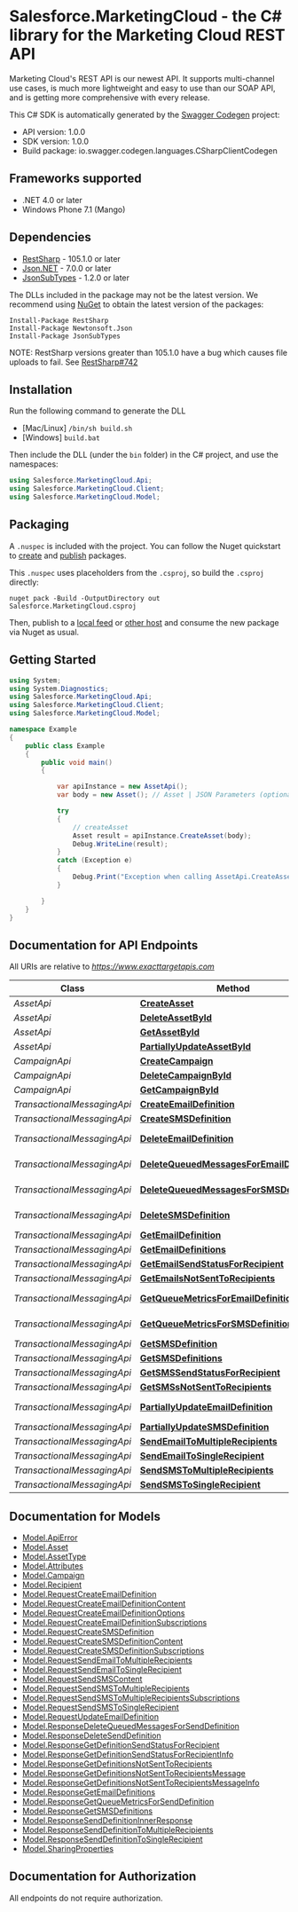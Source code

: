 # Salesforce.MarketingCloud - the C# library for the Marketing Cloud REST API

Marketing Cloud's REST API is our newest API. It supports multi-channel use cases, is much more lightweight and easy to use than our SOAP API, and is getting more comprehensive with every release.

This C# SDK is automatically generated by the [Swagger Codegen](https://github.com/swagger-api/swagger-codegen) project:

- API version: 1.0.0
- SDK version: 1.0.0
- Build package: io.swagger.codegen.languages.CSharpClientCodegen

<a name="frameworks-supported"></a>
## Frameworks supported
- .NET 4.0 or later
- Windows Phone 7.1 (Mango)

<a name="dependencies"></a>
## Dependencies
- [RestSharp](https://www.nuget.org/packages/RestSharp) - 105.1.0 or later
- [Json.NET](https://www.nuget.org/packages/Newtonsoft.Json/) - 7.0.0 or later
- [JsonSubTypes](https://www.nuget.org/packages/JsonSubTypes/) - 1.2.0 or later

The DLLs included in the package may not be the latest version. We recommend using [NuGet](https://docs.nuget.org/consume/installing-nuget) to obtain the latest version of the packages:
```
Install-Package RestSharp
Install-Package Newtonsoft.Json
Install-Package JsonSubTypes
```

NOTE: RestSharp versions greater than 105.1.0 have a bug which causes file uploads to fail. See [RestSharp#742](https://github.com/restsharp/RestSharp/issues/742)

<a name="installation"></a>
## Installation
Run the following command to generate the DLL
- [Mac/Linux] `/bin/sh build.sh`
- [Windows] `build.bat`

Then include the DLL (under the `bin` folder) in the C# project, and use the namespaces:
```csharp
using Salesforce.MarketingCloud.Api;
using Salesforce.MarketingCloud.Client;
using Salesforce.MarketingCloud.Model;
```
<a name="packaging"></a>
## Packaging

A `.nuspec` is included with the project. You can follow the Nuget quickstart to [create](https://docs.microsoft.com/en-us/nuget/quickstart/create-and-publish-a-package#create-the-package) and [publish](https://docs.microsoft.com/en-us/nuget/quickstart/create-and-publish-a-package#publish-the-package) packages.

This `.nuspec` uses placeholders from the `.csproj`, so build the `.csproj` directly:

```
nuget pack -Build -OutputDirectory out Salesforce.MarketingCloud.csproj
```

Then, publish to a [local feed](https://docs.microsoft.com/en-us/nuget/hosting-packages/local-feeds) or [other host](https://docs.microsoft.com/en-us/nuget/hosting-packages/overview) and consume the new package via Nuget as usual.

<a name="getting-started"></a>
## Getting Started

```csharp
using System;
using System.Diagnostics;
using Salesforce.MarketingCloud.Api;
using Salesforce.MarketingCloud.Client;
using Salesforce.MarketingCloud.Model;

namespace Example
{
    public class Example
    {
        public void main()
        {

            var apiInstance = new AssetApi();
            var body = new Asset(); // Asset | JSON Parameters (optional) 

            try
            {
                // createAsset
                Asset result = apiInstance.CreateAsset(body);
                Debug.WriteLine(result);
            }
            catch (Exception e)
            {
                Debug.Print("Exception when calling AssetApi.CreateAsset: " + e.Message );
            }

        }
    }
}
```

<a name="documentation-for-api-endpoints"></a>
## Documentation for API Endpoints

All URIs are relative to *https://www.exacttargetapis.com*

Class | Method | HTTP request | Description
------------ | ------------- | ------------- | -------------
*AssetApi* | [**CreateAsset**](docs/AssetApi.md#createasset) | **POST** /asset/v1/content/assets | createAsset
*AssetApi* | [**DeleteAssetById**](docs/AssetApi.md#deleteassetbyid) | **DELETE** /asset/v1/content/assets/{id} | deleteAssetById
*AssetApi* | [**GetAssetById**](docs/AssetApi.md#getassetbyid) | **GET** /asset/v1/content/assets/{id} | getAssetById
*AssetApi* | [**PartiallyUpdateAssetById**](docs/AssetApi.md#partiallyupdateassetbyid) | **PATCH** /asset/v1/content/assets/{id} | partiallyUpdateAssetById
*CampaignApi* | [**CreateCampaign**](docs/CampaignApi.md#createcampaign) | **POST** /hub/v1/campaigns | createCampaign
*CampaignApi* | [**DeleteCampaignById**](docs/CampaignApi.md#deletecampaignbyid) | **DELETE** /hub/v1/campaigns/{id} | deleteCampaignById
*CampaignApi* | [**GetCampaignById**](docs/CampaignApi.md#getcampaignbyid) | **GET** /hub/v1/campaigns/{id} | getCampaignById
*TransactionalMessagingApi* | [**CreateEmailDefinition**](docs/TransactionalMessagingApi.md#createemaildefinition) | **POST** /messaging/v1/email/definitions/ | createEmailDefinition
*TransactionalMessagingApi* | [**CreateSMSDefinition**](docs/TransactionalMessagingApi.md#createsmsdefinition) | **POST** /messaging/v1/sms/definitions | createSMSDefinition
*TransactionalMessagingApi* | [**DeleteEmailDefinition**](docs/TransactionalMessagingApi.md#deleteemaildefinition) | **DELETE** /messaging/v1/email/definitions/{definitionKey} | deleteEmailDefinition
*TransactionalMessagingApi* | [**DeleteQueuedMessagesForEmailDefinition**](docs/TransactionalMessagingApi.md#deletequeuedmessagesforemaildefinition) | **DELETE** /messaging/v1/email/definitions/{definitionKey}/queue | deleteQueuedMessagesForEmailDefinition
*TransactionalMessagingApi* | [**DeleteQueuedMessagesForSMSDefinition**](docs/TransactionalMessagingApi.md#deletequeuedmessagesforsmsdefinition) | **DELETE** /messaging/v1/sms/definitions/{definitionKey}/queue | deleteQueuedMessagesForSMSDefinition
*TransactionalMessagingApi* | [**DeleteSMSDefinition**](docs/TransactionalMessagingApi.md#deletesmsdefinition) | **DELETE** /messaging/v1/sms/definitions/{definitionKey} | deleteSMSDefinition
*TransactionalMessagingApi* | [**GetEmailDefinition**](docs/TransactionalMessagingApi.md#getemaildefinition) | **GET** /messaging/v1/email/definitions/{definitionKey} | getEmailDefinition
*TransactionalMessagingApi* | [**GetEmailDefinitions**](docs/TransactionalMessagingApi.md#getemaildefinitions) | **GET** /messaging/v1/email/definitions/ | getEmailDefinitions
*TransactionalMessagingApi* | [**GetEmailSendStatusForRecipient**](docs/TransactionalMessagingApi.md#getemailsendstatusforrecipient) | **GET** /messaging/v1/email/messages/{messageKey} | getEmailSendStatusForRecipient
*TransactionalMessagingApi* | [**GetEmailsNotSentToRecipients**](docs/TransactionalMessagingApi.md#getemailsnotsenttorecipients) | **GET** /messaging/v1/email/messages/ | getEmailsNotSentToRecipients
*TransactionalMessagingApi* | [**GetQueueMetricsForEmailDefinition**](docs/TransactionalMessagingApi.md#getqueuemetricsforemaildefinition) | **GET** /messaging/v1/email/definitions/{definitionKey}/queue | getQueueMetricsForEmailDefinition
*TransactionalMessagingApi* | [**GetQueueMetricsForSMSDefinition**](docs/TransactionalMessagingApi.md#getqueuemetricsforsmsdefinition) | **GET** /messaging/v1/sms/definitions/{definitionKey}/queue | getQueueMetricsForSMSDefinition
*TransactionalMessagingApi* | [**GetSMSDefinition**](docs/TransactionalMessagingApi.md#getsmsdefinition) | **GET** /messaging/v1/sms/definitions/{definitionKey} | getSMSDefinition
*TransactionalMessagingApi* | [**GetSMSDefinitions**](docs/TransactionalMessagingApi.md#getsmsdefinitions) | **GET** /messaging/v1/sms/definitions | getSMSDefinitions
*TransactionalMessagingApi* | [**GetSMSSendStatusForRecipient**](docs/TransactionalMessagingApi.md#getsmssendstatusforrecipient) | **GET** /messaging/v1/sms/messages/{messageKey} | getSMSSendStatusForRecipient
*TransactionalMessagingApi* | [**GetSMSsNotSentToRecipients**](docs/TransactionalMessagingApi.md#getsmssnotsenttorecipients) | **GET** /messaging/v1/sms/messages/ | getSMSsNotSentToRecipients
*TransactionalMessagingApi* | [**PartiallyUpdateEmailDefinition**](docs/TransactionalMessagingApi.md#partiallyupdateemaildefinition) | **PATCH** /messaging/v1/email/definitions/{definitionKey} | partiallyUpdateEmailDefinition
*TransactionalMessagingApi* | [**PartiallyUpdateSMSDefinition**](docs/TransactionalMessagingApi.md#partiallyupdatesmsdefinition) | **PATCH** /messaging/v1/sms/definitions/{definitionKey} | partiallyUpdateSMSDefinition
*TransactionalMessagingApi* | [**SendEmailToMultipleRecipients**](docs/TransactionalMessagingApi.md#sendemailtomultiplerecipients) | **POST** /messaging/v1/email/messages/ | sendEmailToMultipleRecipients
*TransactionalMessagingApi* | [**SendEmailToSingleRecipient**](docs/TransactionalMessagingApi.md#sendemailtosinglerecipient) | **POST** /messaging/v1/email/messages/{messageKey} | sendEmailToSingleRecipient
*TransactionalMessagingApi* | [**SendSMSToMultipleRecipients**](docs/TransactionalMessagingApi.md#sendsmstomultiplerecipients) | **POST** /messaging/v1/sms/messages/ | sendSMSToMultipleRecipients
*TransactionalMessagingApi* | [**SendSMSToSingleRecipient**](docs/TransactionalMessagingApi.md#sendsmstosinglerecipient) | **POST** /messaging/v1/sms/messages/{messageKey} | sendSMSToSingleRecipient


<a name="documentation-for-models"></a>
## Documentation for Models

 - [Model.ApiError](docs/ApiError.md)
 - [Model.Asset](docs/Asset.md)
 - [Model.AssetType](docs/AssetType.md)
 - [Model.Attributes](docs/Attributes.md)
 - [Model.Campaign](docs/Campaign.md)
 - [Model.Recipient](docs/Recipient.md)
 - [Model.RequestCreateEmailDefinition](docs/RequestCreateEmailDefinition.md)
 - [Model.RequestCreateEmailDefinitionContent](docs/RequestCreateEmailDefinitionContent.md)
 - [Model.RequestCreateEmailDefinitionOptions](docs/RequestCreateEmailDefinitionOptions.md)
 - [Model.RequestCreateEmailDefinitionSubscriptions](docs/RequestCreateEmailDefinitionSubscriptions.md)
 - [Model.RequestCreateSMSDefinition](docs/RequestCreateSMSDefinition.md)
 - [Model.RequestCreateSMSDefinitionContent](docs/RequestCreateSMSDefinitionContent.md)
 - [Model.RequestCreateSMSDefinitionSubscriptions](docs/RequestCreateSMSDefinitionSubscriptions.md)
 - [Model.RequestSendEmailToMultipleRecipients](docs/RequestSendEmailToMultipleRecipients.md)
 - [Model.RequestSendEmailToSingleRecipient](docs/RequestSendEmailToSingleRecipient.md)
 - [Model.RequestSendSMSContent](docs/RequestSendSMSContent.md)
 - [Model.RequestSendSMSToMultipleRecipients](docs/RequestSendSMSToMultipleRecipients.md)
 - [Model.RequestSendSMSToMultipleRecipientsSubscriptions](docs/RequestSendSMSToMultipleRecipientsSubscriptions.md)
 - [Model.RequestSendSMSToSingleRecipient](docs/RequestSendSMSToSingleRecipient.md)
 - [Model.RequestUpdateEmailDefinition](docs/RequestUpdateEmailDefinition.md)
 - [Model.ResponseDeleteQueuedMessagesForSendDefinition](docs/ResponseDeleteQueuedMessagesForSendDefinition.md)
 - [Model.ResponseDeleteSendDefinition](docs/ResponseDeleteSendDefinition.md)
 - [Model.ResponseGetDefinitionSendStatusForRecipient](docs/ResponseGetDefinitionSendStatusForRecipient.md)
 - [Model.ResponseGetDefinitionSendStatusForRecipientInfo](docs/ResponseGetDefinitionSendStatusForRecipientInfo.md)
 - [Model.ResponseGetDefinitionsNotSentToRecipients](docs/ResponseGetDefinitionsNotSentToRecipients.md)
 - [Model.ResponseGetDefinitionsNotSentToRecipientsMessage](docs/ResponseGetDefinitionsNotSentToRecipientsMessage.md)
 - [Model.ResponseGetDefinitionsNotSentToRecipientsMessageInfo](docs/ResponseGetDefinitionsNotSentToRecipientsMessageInfo.md)
 - [Model.ResponseGetEmailDefinitions](docs/ResponseGetEmailDefinitions.md)
 - [Model.ResponseGetQueueMetricsForSendDefinition](docs/ResponseGetQueueMetricsForSendDefinition.md)
 - [Model.ResponseGetSMSDefinitions](docs/ResponseGetSMSDefinitions.md)
 - [Model.ResponseSendDefinitionInnerResponse](docs/ResponseSendDefinitionInnerResponse.md)
 - [Model.ResponseSendDefinitionToMultipleRecipients](docs/ResponseSendDefinitionToMultipleRecipients.md)
 - [Model.ResponseSendDefinitionToSingleRecipient](docs/ResponseSendDefinitionToSingleRecipient.md)
 - [Model.SharingProperties](docs/SharingProperties.md)


<a name="documentation-for-authorization"></a>
## Documentation for Authorization

All endpoints do not require authorization.
